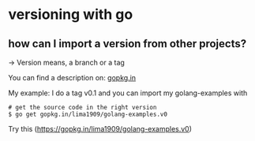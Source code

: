 # versioning with go

## how can I import a version from other projects?

-> Version means, a branch or a tag

You can find a description on: [gopkg.in](http://labix.org/gopkg.in)

My example: I do a tag v0.1 and you can import my golang-examples with

    # get the source code in the right version
    $ go get gopkg.in/lima1909/golang-examples.v0

Try this (https://gopkg.in/lima1909/golang-examples.v0)